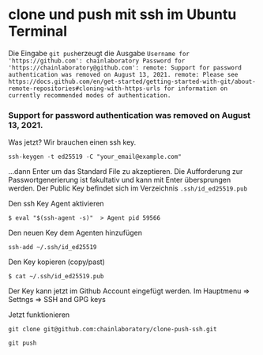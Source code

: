 # clone und push mit ssh im Ubuntu Terminal 
Die Eingabe `git push`erzeugt die Ausgabe `Username for 'https://github.com': chainlaboratory
Password for 'https://chainlaboratory@github.com':
remote: Support for password authentication was removed on August 13, 2021.
remote: Please see https://docs.github.com/en/get-started/getting-started-with-git/about-remote-repositories#cloning-with-https-urls for information on currently recommended modes of authentication.`

### Support for password authentication was removed on August 13, 2021.
Was jetzt? Wir brauchen einen ssh key.

`ssh-keygen -t ed25519 -C "your_email@example.com"`

...dann Enter  um das Standard File zu akzeptieren.
Die Aufforderung zur Passwortgenerierung ist fakultativ
und kann mit Enter übersprungen werden. Der Public Key
befindet sich im Verzeichnis `.ssh/id_ed25519.pub`

Den ssh Key Agent aktivieren

`$ eval "$(ssh-agent -s)"  > Agent pid 59566`

Den neuen Key dem Agenten hinzufügen

`ssh-add ~/.ssh/id_ed25519`

Den Key kopieren (copy/past)

`$ cat ~/.ssh/id_ed25519.pub`

Der Key kann jetzt im Github Account eingefügt werden. Im Hauptmenu => Settngs => SSH and GPG keys

Jetzt funktionieren

`git clone git@github.com:chainlaboratory/clone-push-ssh.git`

`git push`

